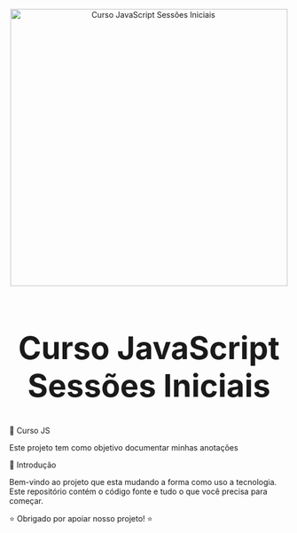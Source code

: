   <p align="center"><img src="https://github.com/Fabricio-P-Viana/Sess-es-iniciais-Curso-JS/assets/125505755/6bd08c8b-f7f2-45b8-ad37-ec295a6cf2c8" alt="Curso JavaScript Sessões Iniciais" width="500"></p>
  <h1 align="center" style="font-size:4em;">Curso JavaScript Sessões Iniciais</h1>

📘 Curso JS

Este projeto tem como objetivo documentar minhas anotações

🚀 Introdução

Bem-vindo ao projeto que esta mudando a forma como uso a tecnologia. Este repositório contém o código fonte e tudo o que você precisa para começar.

⭐️ Obrigado por apoiar nosso projeto! ⭐️
